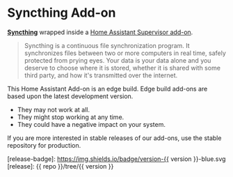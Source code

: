 # Syncthing Add-on

[**Syncthing**](https://syncthing.net/) wrapped inside a [Home Assistant Supervisor add-on](https://www.home-assistant.io/addons/).

> Syncthing is a continuous file synchronization program. It synchronizes files between two or more computers in real time, safely protected from prying eyes. Your data is your data alone and you deserve to choose where it is stored, whether it is shared with some third party, and how it's transmitted over the internet.



This Home Assistant Add-on is an edge build.
Edge build add-ons are based upon the latest development version.

- They may not work at all.
- They might stop working at any time.
- They could have a negative impact on your system.

If you are more interested in stable releases of our add-ons, use the stable repository for production.

[stage-badge]: https://img.shields.io/badge/Addon%20stage-stable-green.svg

[release-badge]: https://img.shields.io/badge/version-{{ version }}-blue.svg
[release]: {{ repo }}/tree/{{ version }}
